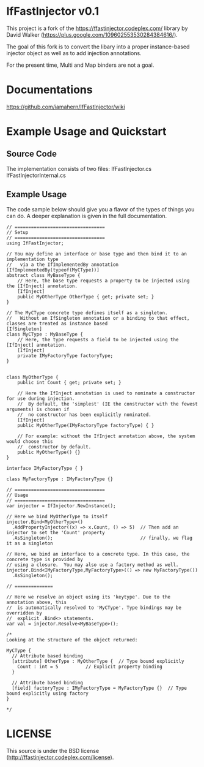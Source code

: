 # IfFastInjector v0.1

This project is a fork of the https://ffastinjector.codeplex.com/ library by David Walker (https://plus.google.com/109602553530284384616/).

The goal of this fork is to convert the libary into a proper instance-based injector object as well as to add injection annotations.

For the present time, Multi and Map binders are not a goal.

# Documentations

https://github.com/iamahern/IfFastInjector/wiki

# Example Usage and Quickstart

## Source Code

The implementation consists of two files:
IfFastInjector.cs
IfFastInjectorInternal.cs

## Example Usage

The code sample below should give you a flavor of the types of things you can do.  A deeper explanation is given in the full documentation.

```
// =================================
// Setup
// =================================
using IfFastInjector;

// You may define an interface or base type and then bind it to an implementation type
//   via a the IfImplementedBy annotation
[IfImplementedBy(typeof(MyCType))]
abstract class MyBaseType {
    // Here, the base type requests a property to be injected using the [IfInject] annotation.
    [IfInject]
    public MyOtherType OtherType { get; private set; }
}

// The MyCType concrete type defines itself as a singleton.  
//   Without an IfSingleton annotation or a binding to that effect, classes are treated as instance based
[IfSingleton]
class MyCType : MyBaseType {
    // Here, the type requests a field to be injected using the [IfInject] annotation.
    [IfInject]
    private IMyFactoryType factoryType;
}


class MyOtherType {
    public int Count { get; private set; }

    // Here the IfInject annotation is used to nominate a constructor for use during injection.
    //  By default, the 'simplest' (IE the constructor with the fewest arguments) is chosen if 
    //  no constructor has been explicitly nominated.
    [IfInject]
    public MyOtherType(IMyFactoryType factoryType) { }

    // For example: without the IfInject annotation above, the system would choose this 
    //  constructor by default.
    public MyOtherType() {}
}

interface IMyFactoryType { }

class MyFactoryType : IMyFactoryType {}

// =================================
// Usage
// =================================
var injector = IfInjector.NewInstance();

// Here we bind MyOtherType to itself
injector.Bind<MyOtherType>()
  .AddPropertyInjector((x) => x.Count, () => 5)  // Then add an injector to set the 'Count' property
  .AsSingleton();                                // finally, we flag it as a singleton

// Here, we bind an interface to a concrete type. In this case, the concrete type is provided by 
// using a closure.  You may also use a factory method as well.
injector.Bind<IMyFactoryType,MyFactoryType>(() => new MyFactoryType())
  .AsSingleton();  

// ==============

// Here we resolve an object using its 'keytype'. Due to the annotation above, this 
//  is automatically resolved to 'MyCType'. Type bindings may be overridden by 
//  explicit .Bind<> statements.
var val = injector.Resolve<MyBaseType>();

/* 
Looking at the structure of the object returned:

MyCType {
  // Attribute based binding
  [attribute] OtherType : MyOtherType {  // Type bound explicitly
    Count : int = 5          // Explicit property binding
  }

  // Attribute based binding
  [field] factoryType : IMyFactoryType = MyFactoryType {}  // Type bound explicitly using factory
}

*/

```

# LICENSE

This source is under the BSD license (http://ffastinjector.codeplex.com/license).
